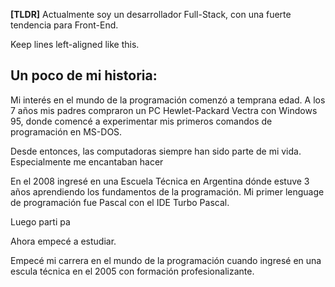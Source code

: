 **[TLDR]** Actualmente soy un desarrollador Full-Stack, con una fuerte tendencia para Front-End.

Keep lines left-aligned like this.

## Un poco de mi historia:

Mi interés en el mundo de la programación comenzó a temprana edad. A los 7 años mis padres compraron un PC Hewlet-Packard Vectra con Windows 95, donde comencé a experimentar mis primeros comandos de programación en MS-DOS.

Desde entonces, las computadoras siempre han sido parte de mi vida. Especialmente me encantaban hacer

En el 2008 ingresé en una Escuela Técnica en Argentina dónde estuve 3 años aprendiendo los fundamentos de la programación. Mi primer lenguage de programación fue Pascal con el IDE Turbo Pascal.

Luego parti pa

Ahora empecé a estudiar.

Empecé mi carrera en el mundo de la programación cuando ingresé en una escula técnica en el 2005 con formación profesionalizante.
